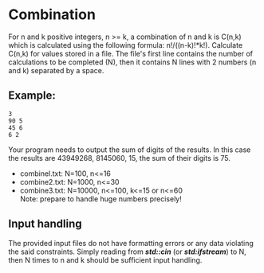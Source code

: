 # Combination  

For n and k positive integers, n >= k, a combination of n and k is C(n,k) which is calculated using the following formula: n!/((n-k)!*k!). Calculate C(n,k) for values stored in a file. The file's first line contains the number of calculations to be completed (N), then it contains N lines with 2 numbers (n and k) separated by a space.  

## Example:  
```
3  
90 5  
45 6  
6 2  
```  
Your program needs to output the sum of digits of the results. In this case the results are 43949268, 8145060, 15, the sum of their digits is 75.

- combinel.txt: N=100, n<=16  
- combine2.txt: N=1000, n<=30  
- combine3.txt: N=10000, n<=100, k<=15 or n<=60  
Note: prepare to handle huge numbers precisely!  

## Input handling  
The provided input files do not have formatting errors or any data violating the said constraints. Simply reading from ***std::cin*** (or ***std:ifstream***) to N, then N times to n and k should be sufficient input handling.  
